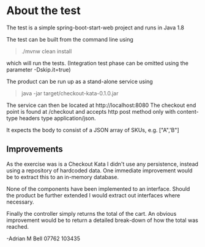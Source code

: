 # About the test

The test is a simple spring-boot-start-web project and runs in Java 1.8

The test can be built from the command line using

> ./mvnw clean install

which will run the tests.  (Integration test phase can be omitted using the parameter -Dskip.it=true)

The product can be run up as a stand-alone service using

> java -jar target/checkout-kata-0.1.0.jar

The service can then be located at http://localhost:8080
The checkout end point is found at /checkout and accepts http post method only with  content-type headers type application/json. 

It expects the body to consist of a JSON array of SKUs, e.g.  ["A",'B"]

## Improvements

As the exercise was is a Checkout Kata I didn't use any persistence, instead using a repository of hardcoded data.  One immediate improvement would be to extract this to an in-memory database.

None of the components have been implemented to an interface.  Should the product be further extended I would extract out interfaces where necessary.

Finally the controller simply returns the total of the cart.  An obvious improvement would be to return a detailed break-down of how the total was reached.

-Adrian M Bell
07762 103435
